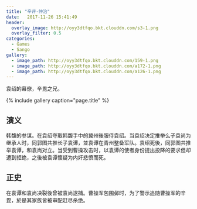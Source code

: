```yaml
---
title: "辛评·仲治"
date:   2017-11-26 15:41:49
header:
  overlay_image: http://oyy3dtfqo.bkt.clouddn.com/s3-1.png
  overlay_filter: 0.5
categories:
  - Games
  - Sango
gallery:
  - image_path: http://oyy3dtfqo.bkt.clouddn.com/159-1.png
  - image_path: http://oyy3dtfqo.bkt.clouddn.com/a172-1.png
  - image_path: http://oyy3dtfqo.bkt.clouddn.com/a126-1.png
---
```


袁绍的幕僚，辛毘之兄。

{% include gallery caption="page.title" %}

## 演义

韩馥的参谋。在袁绍夺取韩馥手中的冀州後服侍袁绍。当袁绍决定推举么子袁尚为继承人时，同郭图共推长子袁谭，並袁谭在青州整备军队。袁绍死後，同郭图共推举袁谭，和袁尚对立。当受到曹操攻击时，以袁谭的使者身份提出投降的要求但却遭到拒绝，之後被袁谭懷疑为内奸悲愤而死。

## 正史

在袁谭和袁尚决裂後曾被袁尚逮捕。曹操军包围邺时，为了警示追随曹操军的辛毘，於是其家族皆被审配赶尽杀绝。